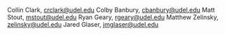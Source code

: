 Collin Clark, crclark@udel.edu
Colby Banbury, cbanbury@udel.edu
Matt Stout, mstout@udel.edu
Ryan Geary, rgeary@udel.edu
Matthew Zelinsky, zelinsky@udel.edu
Jared Glaser, jmglaser@udel.edu